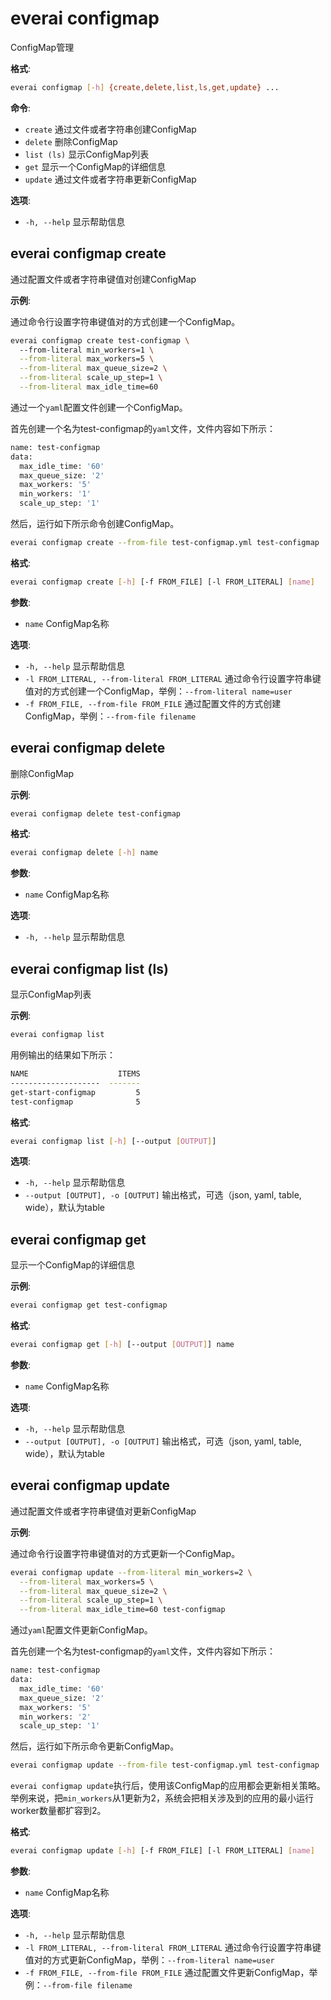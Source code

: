 # everai configmap
ConfigMap管理  

**格式**:  
```bash
everai configmap [-h] {create,delete,list,ls,get,update} ...
```

**命令**:  

* `create`              通过文件或者字符串创建ConfigMap  
* `delete`              删除ConfigMap  
* `list (ls)`           显示ConfigMap列表  
* `get`                 显示一个ConfigMap的详细信息  
* `update`              通过文件或者字符串更新ConfigMap  

**选项**:  
* `-h, --help`            显示帮助信息  
 
## everai configmap create              
通过配置文件或者字符串键值对创建ConfigMap  

**示例**:  

通过命令行设置字符串键值对的方式创建一个ConfigMap。  

```bash  
everai configmap create test-configmap \ 
  --from-literal min_workers=1 \
  --from-literal max_workers=5 \
  --from-literal max_queue_size=2 \
  --from-literal scale_up_step=1 \
  --from-literal max_idle_time=60
```

通过一个`yaml`配置文件创建一个ConfigMap。  

首先创建一个名为test-configmap的`yaml`文件，文件内容如下所示：  

```bash
name: test-configmap
data:
  max_idle_time: '60'
  max_queue_size: '2'
  max_workers: '5'
  min_workers: '1'
  scale_up_step: '1'
```
然后，运行如下所示命令创建ConfigMap。  

```bash  
everai configmap create --from-file test-configmap.yml test-configmap
```

**格式**: 
```bash 
everai configmap create [-h] [-f FROM_FILE] [-l FROM_LITERAL] [name]
```

**参数**:  
  * `name`                  ConfigMap名称

**选项**:  
* `-h, --help`            显示帮助信息  
* `-l FROM_LITERAL, --from-literal FROM_LITERAL`
                        通过命令行设置字符串键值对的方式创建一个ConfigMap，举例：`--from-literal name=user`  
* `-f FROM_FILE, --from-file FROM_FILE`
                        通过配置文件的方式创建ConfigMap，举例：`--from-file filename`  

## everai configmap delete              
删除ConfigMap  

**示例**:  
```bash
everai configmap delete test-configmap
```
**格式**: 
```bash
everai configmap delete [-h] name
```

**参数**:  
  * `name`        ConfigMap名称

**选项**:
* `-h, --help`  显示帮助信息

## everai configmap list (ls)           
显示ConfigMap列表  

**示例**:  
```bash
everai configmap list
```
用例输出的结果如下所示：    
```bash
NAME                    ITEMS
--------------------  -------
get-start-configmap         5
test-configmap              5
```

**格式**: 
```bash
everai configmap list [-h] [--output [OUTPUT]]
```
**选项**:  
* `-h, --help`            显示帮助信息  
* `--output [OUTPUT], -o [OUTPUT]`
                        输出格式，可选（json, yaml, table, wide），默认为table  

## everai configmap get                 
显示一个ConfigMap的详细信息  

**示例**:  
```bash  
everai configmap get test-configmap
```

**格式**:  
```bash
everai configmap get [-h] [--output [OUTPUT]] name  
```

**参数**:  
  * `name`                  ConfigMap名称

**选项**:  
* `-h, --help`            显示帮助信息  
* `--output [OUTPUT], -o [OUTPUT]`
                        输出格式，可选（json, yaml, table, wide），默认为table

## everai configmap update              
通过配置文件或者字符串键值对更新ConfigMap  

**示例**:  

通过命令行设置字符串键值对的方式更新一个ConfigMap。

```bash  
everai configmap update --from-literal min_workers=2 \
  --from-literal max_workers=5 \
  --from-literal max_queue_size=2 \
  --from-literal scale_up_step=1 \
  --from-literal max_idle_time=60 test-configmap
```

通过`yaml`配置文件更新ConfigMap。

首先创建一个名为test-configmap的`yaml`文件，文件内容如下所示：  

```bash
name: test-configmap
data:
  max_idle_time: '60'
  max_queue_size: '2'
  max_workers: '5'
  min_workers: '2'
  scale_up_step: '1'
```

然后，运行如下所示命令更新ConfigMap。  

```bash  
everai configmap update --from-file test-configmap.yml test-configmap
```
`everai configmap update`执行后，使用该ConfigMap的应用都会更新相关策略。举例来说，把`min_workers`从1更新为2，系统会把相关涉及到的应用的最小运行worker数量都扩容到2。

**格式**: 
```bash
everai configmap update [-h] [-f FROM_FILE] [-l FROM_LITERAL] [name]
```

**参数**:  
  * `name`                  ConfigMap名称

**选项**:  
* `-h, --help`            显示帮助信息  
* `-l FROM_LITERAL, --from-literal FROM_LITERAL`  通过命令行设置字符串键值对的方式更新ConfigMap，举例：`--from-literal name=user`  
* `-f FROM_FILE, --from-file FROM_FILE`  通过配置文件更新ConfigMap，举例：`--from-file filename`  

